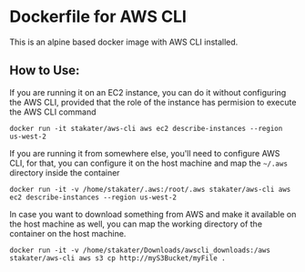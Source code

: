 # Dockerfile for AWS CLI

This is an alpine based docker image with AWS CLI installed.

## How to Use:

If you are running it on an EC2 instance, you can do it without configuring the AWS CLI, provided that the role of the instance has permision to execute the AWS CLI command
```
docker run -it stakater/aws-cli aws ec2 describe-instances --region us-west-2
```

If you are running it from somewhere else, you'll need to configure AWS CLI, for that, you can configure it on the host machine and map the `~/.aws` directory inside the container

```
docker run -it -v /home/stakater/.aws:/root/.aws stakater/aws-cli aws ec2 describe-instances --region us-west-2
```

In case you want to download something from AWS and make it available on the host machine as well, you can map the working directory of the container on the host machine.

```
docker run -it -v /home/stakater/Downloads/awscli_downloads:/aws stakater/aws-cli aws s3 cp http://myS3Bucket/myFile .
```